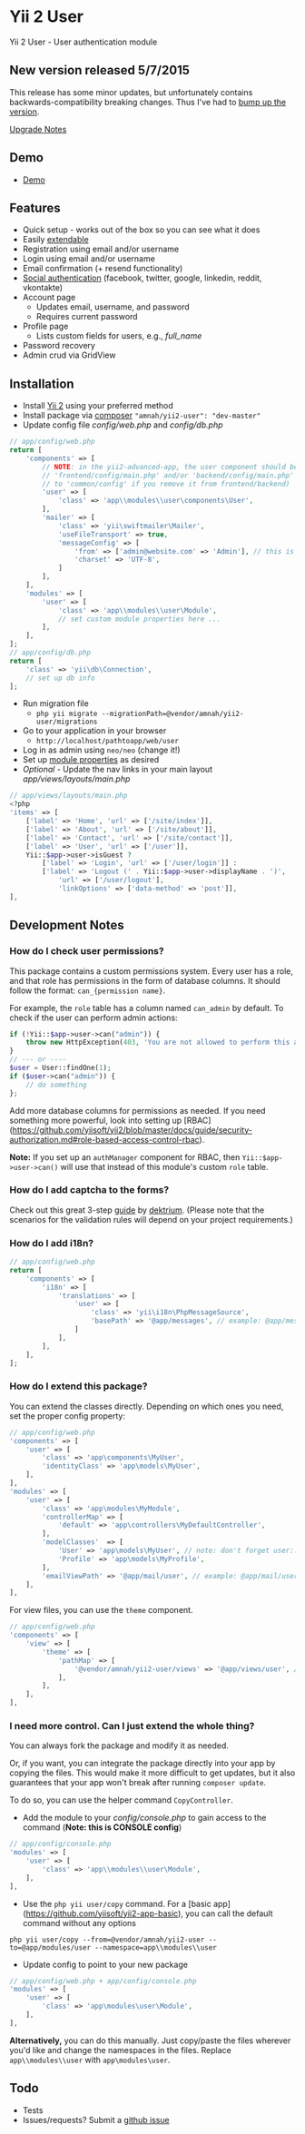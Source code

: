 Yii 2 User
=========

Yii 2 User - User authentication module

## New version released 5/7/2015

This release has some minor updates, but unfortunately contains backwards-compatibility 
breaking changes. Thus I've had to [bump up the version](http://semver.org/).

[Upgrade Notes](UPGRADE.md)

## Demo

* [Demo](http://yii2.amnahdev.com/user)

## Features

* Quick setup - works out of the box so you can see what it does
* Easily [extendable](#how-do-i-extend-this-package)
* Registration using email and/or username
* Login using email and/or username
* Email confirmation (+ resend functionality)
* [Social authentication](SOCIAL.md) (facebook, twitter, google, linkedin, reddit, vkontakte)
* Account page
    * Updates email, username, and password
    * Requires current password
* Profile page
    * Lists custom fields for users, e.g., *full_name*
* Password recovery
* Admin crud via GridView

## Installation

* Install [Yii 2](http://www.yiiframework.com/download) using your preferred method
* Install package via [composer](http://getcomposer.org/download/) ```"amnah/yii2-user": "dev-master"```
* Update config file *config/web.php* and *config/db.php*

```php
// app/config/web.php
return [
    'components' => [
        // NOTE: in the yii2-advanced-app, the user component should be updated in
        // 'frontend/config/main.php' and/or 'backend/config/main.php' (OR you can add it
        // to 'common/config' if you remove it from frontend/backend)
        'user' => [
            'class' => 'app\\modules\\user\components\User',
        ],
        'mailer' => [
            'class' => 'yii\swiftmailer\Mailer',
            'useFileTransport' => true,
            'messageConfig' => [
                'from' => ['admin@website.com' => 'Admin'], // this is needed for sending emails
                'charset' => 'UTF-8',
            ]
        ],
    ],
    'modules' => [
        'user' => [
            'class' => 'app\\modules\\user\Module',
            // set custom module properties here ...
        ],
    ],
];
// app/config/db.php
return [
    'class' => 'yii\db\Connection',
    // set up db info
];
```

* Run migration file
    * ```php yii migrate --migrationPath=@vendor/amnah/yii2-user/migrations```
* Go to your application in your browser
    * ```http://localhost/pathtoapp/web/user```
* Log in as admin using ```neo/neo``` (change it!)
* Set up [module properties](PROPERTIES.md) as desired
* *Optional* - Update the nav links in your main layout *app/views/layouts/main.php*

```php
// app/views/layouts/main.php
<?php
'items' => [
    ['label' => 'Home', 'url' => ['/site/index']],
    ['label' => 'About', 'url' => ['/site/about']],
    ['label' => 'Contact', 'url' => ['/site/contact']],
    ['label' => 'User', 'url' => ['/user']],
    Yii::$app->user->isGuest ?
        ['label' => 'Login', 'url' => ['/user/login']] :
        ['label' => 'Logout (' . Yii::$app->user->displayName . ')',
            'url' => ['/user/logout'],
            'linkOptions' => ['data-method' => 'post']],
],
```

## Development Notes

### How do I check user permissions?

This package contains a custom permissions system. Every user has a role, and that role has permissions
in the form of database columns. It should follow the format: ```can_{permission name}```.

For example, the ```role``` table has a column named ```can_admin``` by default. To check if the user can
perform admin actions:

```php
if (!Yii::$app->user->can("admin")) {
    throw new HttpException(403, 'You are not allowed to perform this action.');
}
// --- or ----
$user = User::findOne(1);
if ($user->can("admin")) {
    // do something
};
```

Add more database columns for permissions as needed. If you need something more powerful, look into setting
up [RBAC] (https://github.com/yiisoft/yii2/blob/master/docs/guide/security-authorization.md#role-based-access-control-rbac).

**Note:** If you set up an ```authManager``` component for RBAC, then ```Yii::$app->user->can()``` will use
that instead of this module's custom ```role``` table.

### How do I add captcha to the forms?

Check out this great 3-step [guide](http://yii2-user.readthedocs.org/en/latest/howto/adding-captcha.html)
by [dektrium](https://github.com/dektrium). (Please note that the scenarios
for the validation rules will depend on your project requirements.)

### How do I add i18n?

```php
// app/config/web.php
return [
    'components' => [
        'i18n' => [
            'translations' => [
                'user' => [
                    'class' => 'yii\i18n\PhpMessageSource',
                    'basePath' => '@app/messages', // example: @app/messages/fr/user.php
                ]
            ],
        ],
    ],
];
```

### How do I extend this package?

You can extend the classes directly. Depending on which ones you need, set the proper config
property:

```php
// app/config/web.php
'components' => [
    'user' => [
        'class' => 'app\components\MyUser',
        'identityClass' => 'app\models\MyUser',
    ],
],
'modules' => [
    'user' => [
        'class' => 'app\modules\MyModule',
        'controllerMap' => [
            'default' => 'app\controllers\MyDefaultController',
        ],
        'modelClasses'  => [
            'User' => 'app\models\MyUser', // note: don't forget user::identityClass above 
            'Profile' => 'app\models\MyProfile',
        ],
        'emailViewPath' => '@app/mail/user', // example: @app/mail/user/confirmEmail.php
    ],
],
```

For view files, you can use the ```theme``` component.

```php
// app/config/web.php
'components' => [
    'view' => [
        'theme' => [
            'pathMap' => [
                '@vendor/amnah/yii2-user/views' => '@app/views/user', // example: @app/views/user/default/login.php
            ],
        ],
    ],
],
```

### I need more control. Can I just extend the whole thing?

You can always fork the package and modify it as needed.

Or, if you want, you can integrate the package directly into your app by copying the files. This would
make it more difficult to get updates, but it also guarantees that your app won't break after running
```composer update```.

To do so, you can use the helper command ```CopyController```.

* Add the module to your *config/console.php* to gain access to the command (**Note: this is CONSOLE config**)

```php
// app/config/console.php
'modules' => [
    'user' => [
        'class' => 'app\\modules\\user\Module',
    ],
],
```

* Use the ```php yii user/copy``` command. For a [basic app]
(https://github.com/yiisoft/yii2-app-basic), you can call the default command without any options

```
php yii user/copy --from=@vendor/amnah/yii2-user --to=@app/modules/user --namespace=app\\modules\\user
```

* Update config to point to your new package

```php
// app/config/web.php + app/config/console.php
'modules' => [
    'user' => [
        'class' => 'app\modules\user\Module',
    ],
],
```

**Alternatively,** you can do this manually. Just copy/paste the files wherever you'd like and
change the namespaces in the files. Replace ```app\\modules\\user``` with ```app\modules\user```.

## Todo
* Tests
* Issues/requests? Submit a [github issue](https://github.com/amnah/yii2-user/issues)
